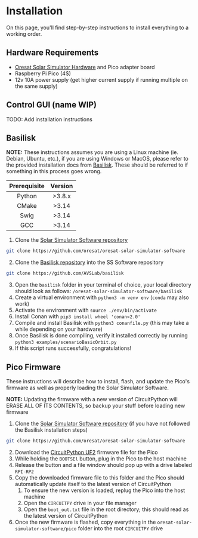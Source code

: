 # Installation

On this page, you'll find step-by-step instructions to install everything to a working order.

## Hardware Requirements

- [Oresat Solar Simulator Hardware](https://github.com/oresat/oresat-solar-simulator-hardware) and Pico adapter board
- Raspberry Pi Pico (4$)
- 12v 10A power supply (get higher current supply if running multiple on the same supply)

## Control GUI (name WIP)

TODO: Add installation instructions

## Basilisk

**NOTE:** These instructions assumes you are using a Linux machine (ie. Debian, Ubuntu, etc.), if you are using Windows or MacOS, please refer to the provided installation docs from [Basilisk](https://hanspeterschaub.info/basilisk/Install.html). These should be referred to if something in this process goes wrong.

| Prerequisite | Version |
|:------------:|:-------:|
|    Python    |  >3.8.x |
|    CMake     |  >3.14  |
|    Swig      |  >3.14  |
|    GCC       |  >3.14  |

1. Clone the [Solar Simulator Software repository](https://github.com/oresat/oresat-solar-simulator-software)

```sh
git clone https://github.com/oresat/oresat-solar-simulator-software
```

2. Clone the [Basilisk repository](https://github.com/AVSLab/basilisk) into the SS Software repository

```sh
git clone https://github.com/AVSLab/basilisk
```

3. Open the `basilisk` folder in your terminal of choice, your local directory should look as follows: `/oresat-solar-simulator-software/basilisk`
4. Create a virtual environment with `python3 -m venv env` (`conda` may also work)
5. Activate the environment with `source ./env/bin/activate`
6. Install Conan with `pip3 install wheel 'conan<2.0'`
7. Compile and install Basilisk with `python3 conanfile.py` (this may take a while depending on your hardware)
8. Once Basilisk is done compiling, verify it installed correctly by running `python3 examples/scenarioBasicOrbit.py`
9. If this script runs successfully, congratulations!

## Pico Firmware

These instructions will describe how to install, flash, and update the Pico's firmware as well as properly loading the Solar Simulator Software.

**NOTE:** Updating the firmware with a new version of CircuitPython will ERASE ALL OF ITS CONTENTS, so backup your stuff before loading new firmware

1. Clone the [Solar Simulator Software repository](https://github.com/oresat/oresat-solar-simulator-software) (if you have not followed the Basilisk installation steps)

```sh
git clone https://github.com/oresat/oresat-solar-simulator-software
```

2. Download the [CircuitPython UF2](https://circuitpython.org/board/raspberry_pi_pico/) firmware file for the Pico
3. While holding the `BOOTSEl` button, plug in the Pico to the host machine
4. Release the button and a file window should pop up with a drive labeled `RPI-RP2`
5. Copy the downloaded firmware file to this folder and the Pico should automatically update itself to the latest version of CircuitPython
   1. To ensure the new version is loaded, replug the Pico into the host machine
   2. Open the `CIRCUITPY` drive in your file manager
   3. Open the `boot_out.txt` file in the root directory; this should read as the latest version of CircuitPython
6. Once the new firmware is flashed, copy everything in the `oresat-solar-simulator-software/pico` folder into the root `CIRCUITPY` drive

